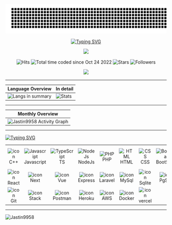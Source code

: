 ![gitartwork](gitartwork.svg)

  <p align="center">
      <a href="https://github.com/Jastin9958">
          <img src="https://readme-typing-svg.demolab.com?font=Fira+Code&weight=600&duration=2000&pause=1000&center=true&width=1000&lines=I'm + Jastin! + Passionate+Software+Engineer + FullStack+ | + Blockchain + DepOps+ Engineer" alt="Typing SVG" /0>
      </a>
  </p>

  <div align="center">
      <img id="preview" src="https://komarev.com/ghpvc/?username=Jastin9958&color=grey">
  </div>

  <div align="center">
      
  ![Hits](https://hits.seeyoufarm.com/api/count/incr/badge.svg?url=https%3A%2F%2Fgithub.com%2FJastin9958&count_bg=%2379C83D&title_bg=%23555555&icon=github.svg&icon_color=%23E7E7E7&title=Hits&edge_flat=false)
  ![Total time coded since Oct 24 2022](https://wakatime.com/badge/user/168edf9f-71dc-49cc-bf77-592d9c9d4eed.svg)
  ![Stars](https://img.shields.io/github/stars/Jastin9958?label=Stars&style=social)
  ![Followers](https://img.shields.io/github/followers/Jastin9958?label=Followers&style=social)

  </div>

    

  <p align="center">
     <img src="https://streak-stats.demolab.com?user=Jastin9958&theme=tokyonight"/> 
  </p>


  <div align="center">
    
  ----
  |  Language Overview | In detail |
  |--------------------|-----------|
  | ![Langs in summary](https://github-readme-stats.vercel.app/api/top-langs/?username=Jastin9958&theme=tokyonight&hide_border=false&include_all_commits=false&count_private=false&layout=compact&langs_count=6) | ![Stats](https://github-readme-stats.vercel.app/api?username=Jastin9958&show_icons=true&theme=tokyonight&include_all_commits=true&count_private=true) |
  ---

  </div>
  
  | Monthly Overview |
  |------------------|
  |![Jastin9958 Activity Graph](https://github-readme-activity-graph.vercel.app/graph?username=Jastin9958&theme=vue) |
  
  ---
  
  
  <div id="language and tools">
    <a href="https://github.com/Jastin5831">
      <img src="https://readme-typing-svg.demolab.com?font=Tektur&pause=3000&random=false&width=620&lines=Language+  and  + Tools + Which + I + used + to + Developing" alt="Typing SVG" />
    </a>
    <br>
    <table style="text-align: center;">  
      <tr>  
        <td align="center" width="80" align="center" width="80">  
          <img  width="35" height="35" src="https://skillicons.dev/icons?i=cpp" alt="icon" alt="C++" />  
          <br>C++  
        </td>  
        <td align="center" width="80">  
          <img  width="35" height="35" src="https://skillicons.dev/icons?i=js" alt="Javascript" />  
          <br>Javascript  
        </td>  
        <td align="center" width="80">  
          <img  width="35" height="35" src="https://skillicons.dev/icons?i=ts" alt="TypeScript" />  
          <br>TS  
        </td>  
        <td align="center" width="80">  
          <img  width="35" height="35" src="https://skillicons.dev/icons?i=nodejs" alt="NodeJs" />  
          <br>NodeJs  
        </td> 
        <td align="center" width="80">  
          <img  width="35" height="35" src="https://skillicons.dev/icons?i=php" alt="PHP" />  
          <br>PHP  
        </td>  
        <td align="center" width="80">  
          <img  width="35" height="35" src="https://skillicons.dev/icons?i=html" alt="HTML" />  
          <br>HTML  
        </td>  
        <td align="center" width="80">  
          <img  width="35" height="35" src="https://skillicons.dev/icons?i=css" alt="CSS" />  
          <br>CSS  
        </td> 
        <td align="center" width="80">  
          <img  width="35" height="35" src="https://skillicons.dev/icons?i=bootstrap" alt="BootStrap" />  
          <br>BootStrap  
        </td> 
        <td align="center" width="80">  
          <img  width="35" height="35" src="https://skillicons.dev/icons?i=tailwindcss" alt="TailwindCss" />  
          <br>TailwindCss  
        </td> 
        <td align="center" width="80">  
          <img  width="35" height="35" src="https://skillicons.dev/icons?i=materialui" alt="Material" />  
          <br>Material UI  
        </td> 
      </tr>  
      <tr>  
        <td align="center" width="80">  
          <img  width="35" height="35" src="https://skillicons.dev/icons?i=react" alt="icon" alt="React" />  
          <br>React  
        </td>
        <td align="center" width="80">  
          <img  width="35" height="35" src="https://skillicons.dev/icons?i=next" alt="icon" alt="Next" />  
          <br>Next  
        </td>
        <td align="center" width="80">  
          <img  width="35" height="35" src="https://skillicons.dev/icons?i=vue" alt="icon" alt="Vue" />  
          <br>Vue  
        </td>
        <td align="center" width="80">  
          <img  width="35" height="35" src="https://skillicons.dev/icons?i=express" alt="icon" alt="Express" />  
          <br>Express  
        </td>
        <td align="center" width="80">  
          <img  width="35" height="35" src="https://skillicons.dev/icons?i=laravel" alt="icon" alt="Laravel" />  
          <br>Laravel  
        </td>
        <td align="center" width="80">  
          <img  width="35" height="35" src="https://skillicons.dev/icons?i=mysql" alt="icon" alt="MySql" />  
          <br>MySql  
        </td>
        <td align="center" width="80">  
          <img  width="35" height="35" src="https://skillicons.dev/icons?i=sqlite" alt="icon" alt="sqlite" />  
          <br>Sqlite  
        </td>
        <td align="center" width="80">  
          <img  width="35" height="35" src="https://skillicons.dev/icons?i=postgresql" alt="icon" alt="PostgreSQL" />  
          <br>PgSQL  
        </td>
        <td align="center" width="80">  
          <img  width="35" height="35" src="https://skillicons.dev/icons?i=mongodb" alt="icon" alt="MongoDB" />  
          <br>MongoDB
        </td>
        <td align="center" width="80">  
          <img  width="35" height="35" src="https://skillicons.dev/icons?i=redis" alt="icon" alt="redis" />  
          <br>Redis
        </td>
      </tr>
      <tr>  
        <td align="center" width="80">  
          <img  width="35" height="35" src="https://skillicons.dev/icons?i=git" alt="icon" alt="Git" />  
          <br>Git  
        </td>
        <td align="center" width="80">  
          <img  width="35" height="35" src="https://skillicons.dev/icons?i=stackoverflow" alt="icon" alt="Stackoverflow" />  
          <br>Stack  
        </td>
        <td align="center" width="80">  
          <img  width="35" height="35" src="https://skillicons.dev/icons?i=postman" alt="icon" alt="postman" />  
          <br>Postman  
        </td>
        <td align="center" width="80">  
          <img  width="35" height="35" src="https://skillicons.dev/icons?i=heroku" alt="icon" alt="Heroku" />  
          <br>Heroku  
        </td>
        <td align="center" width="80">  
          <img  width="35" height="35" src="https://techstack-generator.vercel.app/aws-icon.svg" alt="icon" alt="AWS" />  
          <br>AWS  
        </td>
        <td align="center" width="80">  
            <img  width="35" height="35" src="https://skillicons.dev/icons?i=docker" alt="icon" alt="Docker" />  
            <br>Docker  
          </td>
        <td align="center" width="80">  
          <img  width="35" height="35" src="https://skillicons.dev/icons?i=vercel" alt="icon" alt="Vercel" />  
          <br>vercel  
        </td>
      </tr>
    </table>  
  </div>
  <hr>
  <img src="https://github-profile-trophy.vercel.app/?username=Jastin9958" alt="Jastin9958" />
